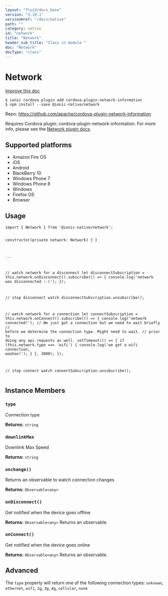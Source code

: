 ```yaml
---
layout: "fluid/docs_base"
version: "3.10.1"
versionHref: "/docs/native"
path: ""
category: native
id: "network"
title: "Network"
header_sub_title: "Class in module "
doc: "Network"
docType: "class"
---
```


<h1 class="api-title">Network</h1>

<a class="improve-v2-docs" href="http://github.com/driftyco/ionic-native/edit/master/src/@ionic-native/plugins/network/index.ts#L6">
  Improve this doc
</a>






<pre><code class="nohighlight">$ ionic cordova plugin add cordova-plugin-network-information
$ npm install --save @ionic-native/network
</code></pre>
<p>Repo:
  <a href="https://github.com/apache/cordova-plugin-network-information">
    https://github.com/apache/cordova-plugin-network-information
  </a>
</p>


<p>Requires Cordova plugin: cordova-plugin-network-information. For more info, please see the <a href="https://github.com/apache/cordova-plugin-network-information">Network plugin docs</a>.</p>




<h2>Supported platforms</h2>
<ul>
  <li>Amazon Fire OS</li><li>iOS</li><li>Android</li><li>BlackBerry 10</li><li>Windows Phone 7</li><li>Windows Phone 8</li><li>Windows</li><li>Firefox OS</li><li>Browser</li>
</ul>






<h2>Usage</h2>
<pre><code class="lang-typescript">import { Network } from &#39;@ionic-native/network&#39;;

constructor(private network: Network) { }

...

// watch network for a disconnect
let disconnectSubscription = this.network.onDisconnect().subscribe(() =&gt; {
  console.log(&#39;network was disconnected :-(&#39;);
});

// stop disconnect watch
disconnectSubscription.unsubscribe();


// watch network for a connection
let connectSubscription = this.network.onConnect().subscribe(() =&gt; {
  console.log(&#39;network connected!&#39;);
  // We just got a connection but we need to wait briefly
   // before we determine the connection type. Might need to wait.
  // prior to doing any api requests as well.
  setTimeout(() =&gt; {
    if (this.network.type === &#39;wifi&#39;) {
      console.log(&#39;we got a wifi connection, woohoo!&#39;);
    }
  }, 3000);
});

// stop connect watch
connectSubscription.unsubscribe();
</code></pre>








<h2>Instance Members</h2>
<h3><a class="anchor" name="type" href="#type"></a><code>type</code></h3>


Connection type


<div class="return-value" markdown="1">
  <i class="icon ion-arrow-return-left"></i>
  <b>Returns:</b> <code>string</code> 
</div><h3><a class="anchor" name="downlinkMax" href="#downlinkMax"></a><code>downlinkMax</code></h3>


Downlink Max Speed


<div class="return-value" markdown="1">
  <i class="icon ion-arrow-return-left"></i>
  <b>Returns:</b> <code>string</code> 
</div><h3><a class="anchor" name="onchange" href="#onchange"></a><code>onchange()</code></h3>


Returns an observable to watch connection changes


<div class="return-value" markdown="1">
  <i class="icon ion-arrow-return-left"></i>
  <b>Returns:</b> <code>Observable&lt;any&gt;</code> 
</div><h3><a class="anchor" name="onDisconnect" href="#onDisconnect"></a><code>onDisconnect()</code></h3>




Get notified when the device goes offline


<div class="return-value" markdown="1">
  <i class="icon ion-arrow-return-left"></i>
  <b>Returns:</b> <code>Observable&lt;any&gt;</code> Returns an observable.
</div><h3><a class="anchor" name="onConnect" href="#onConnect"></a><code>onConnect()</code></h3>




Get notified when the device goes online


<div class="return-value" markdown="1">
  <i class="icon ion-arrow-return-left"></i>
  <b>Returns:</b> <code>Observable&lt;any&gt;</code> Returns an observable.
</div>

<h2><a class="anchor" name="advanced" href="#advanced"></a>Advanced</h2>
<p>The <code>type</code> property will return one of the following connection types: <code>unknown</code>, <code>ethernet</code>, <code>wifi</code>, <code>2g</code>, <code>3g</code>, <code>4g</code>, <code>cellular</code>, <code>none</code></p>




